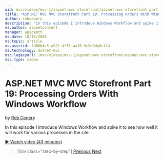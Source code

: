 ```yaml
---
uid: mvc/videos/mvc-1/aspnet-mvc-storefront/aspnet-mvc-storefront-part-19-processing-orders-with-windows-workflow
title: "ASP.NET MVC MVC Storefront Part 19: Processing Orders With Windows Workflow | Microsoft Docs"
author: robconery
description: "In this episode I introduce Windows Workflow and spike it to see how well it will work for various processes in the site."
ms.author: aspnetcontent
manager: wpickett
ms.date: 10/16/2008
ms.topic: article
ms.assetid: 3d08b4c5-a92f-4f75-aa10-5c2e9da8c114
ms.technology: dotnet-mvc
msc.legacyurl: /mvc/videos/mvc-1/aspnet-mvc-storefront/aspnet-mvc-storefront-part-19-processing-orders-with-windows-workflow
msc.type: video
---
```

ASP.NET MVC MVC Storefront Part 19: Processing Orders With Windows Workflow
====================
by [Rob Conery](https://github.com/robconery)

In this episode I introduce Windows Workflow and spike it to see how well it will work for various processes in the site.

[&#9654; Watch video (43 minutes)](https://channel9.msdn.com/Blogs/ASP-NET-Site-Videos/aspnet-mvc-mvc-storefront-part-19-processing-orders-with-windows-workflow)

> [!div class="step-by-step"]
> [Previous](aspnet-mvc-storefront-part-18-creating-an-experience.md)
> [Next](aspnet-mvc-storefront-part-19a-windows-workflow-followup.md)
